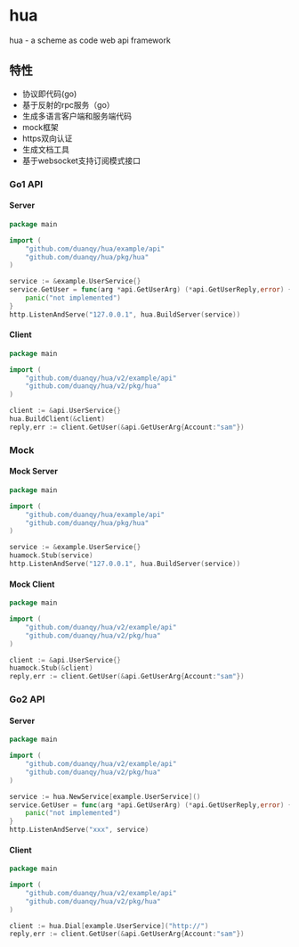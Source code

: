 # hua
hua - a scheme as code web api framework

## 特性
* 协议即代码(go)
* 基于反射的rpc服务（go）
* 生成多语言客户端和服务端代码
* mock框架
* https双向认证
* 生成文档工具
* 基于websocket支持订阅模式接口

### Go1 API

#### Server

```go
package main

import (
	"github.com/duanqy/hua/example/api"
	"github.com/duanqy/hua/pkg/hua"
)

service := &example.UserService{}
service.GetUser = func(arg *api.GetUserArg) (*api.GetUserReply,error) {
	panic("not implemented")
}
http.ListenAndServe("127.0.0.1", hua.BuildServer(service))
```


#### Client
```go
package main

import (
	"github.com/duanqy/hua/v2/example/api"
	"github.com/duanqy/hua/v2/pkg/hua"
)

client := &api.UserService{}
hua.BuildClient(&client)
reply,err := client.GetUser(&api.GetUserArg{Account:"sam"})
```

### Mock

#### Mock Server
```go
package main

import (
	"github.com/duanqy/hua/example/api"
	"github.com/duanqy/hua/pkg/hua"
)

service := &example.UserService{}
huamock.Stub(service)
http.ListenAndServe("127.0.0.1", hua.BuildServer(service))
```
#### Mock Client
```go
package main

import (
	"github.com/duanqy/hua/v2/example/api"
	"github.com/duanqy/hua/v2/pkg/hua"
)

client := &api.UserService{}
huamock.Stub(&client)
reply,err := client.GetUser(&api.GetUserArg{Account:"sam"})
```

### Go2 API

#### Server

```go
package main

import (
	"github.com/duanqy/hua/v2/example/api"
	"github.com/duanqy/hua/v2/pkg/hua"
)

service := hua.NewService[example.UserService]()
service.GetUser = func(arg *api.GetUserArg) (*api.GetUserReply,error) {
	panic("not implemented")
}
http.ListenAndServe("xxx", service)
```


#### Client
```go
package main

import (
	"github.com/duanqy/hua/v2/example/api"
	"github.com/duanqy/hua/v2/pkg/hua"
)

client := hua.Dial[example.UserService]("http://")
reply,err := client.GetUser(&api.GetUserArg{Account:"sam"})
```
